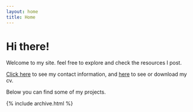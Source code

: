 ```yaml
---
layout: home
title: Home
---
```


# Hi there!

Welcome to my site. feel free to explore and check the resources I post.

[Click here](/cv) to see my contact information, and [here](/cv.pdf) to see or download my cv.

Below you can find some of my projects.

{% include archive.html %}
